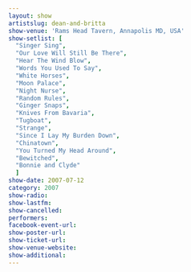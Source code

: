 ```yaml
---
layout: show
artistslug: dean-and-britta
show-venue: 'Rams Head Tavern, Annapolis MD, USA'
show-setlist: [
  "Singer Sing",
  "Our Love Will Still Be There",
  "Hear The Wind Blow",
  "Words You Used To Say",
  "White Horses",
  "Moon Palace",
  "Night Nurse",
  "Random Rules",
  "Ginger Snaps",
  "Knives From Bavaria",
  "Tugboat",
  "Strange",
  "Since I Lay My Burden Down",
  "Chinatown",
  "You Turned My Head Around",
  "Bewitched",
  "Bonnie and Clyde"
  ]
show-date: 2007-07-12
category: 2007
show-radio: 
show-lastfm: 
show-cancelled: 
performers: 
facebook-event-url: 
show-poster-url: 
show-ticket-url: 
show-venue-website: 
show-additional: 
---
```


